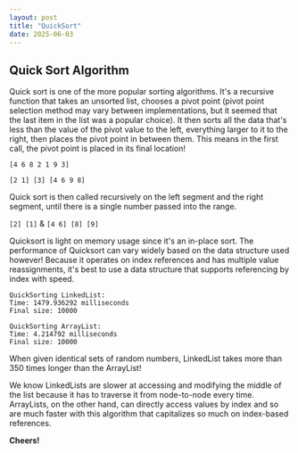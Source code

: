```yaml
---
layout: post
title: "QuickSort"
date: 2025-06-03
---
```

## Quick Sort Algorithm

Quick sort is one of the more popular sorting algorithms. It's a 
recursive function that takes an unsorted list, chooses a pivot point
(pivot point selection method may vary between implementations, but 
it seemed that the last item in the list was a popular choice). It then 
sorts all the data that's less than the value of the pivot value to the 
left, everything larger to it to the right, then places the pivot 
point in between them. This means in the first call, the pivot point 
is placed in its final location! 

`[4 6 8 2 1 9 3]`

`[2 1] [3] [4 6 9 8]`

Quick sort is then called recursively on the left segment and the right 
segment, until there is a single number passed into the range. 

`[2] [1]` &
`[4 6] [8] [9]`


Quicksort is light on memory usage since it's an in-place sort.
The performance of Quicksort can vary widely based on the data
structure used however! Because it operates on index references and 
has multiple value reassignments, it's best to use a data structure
that supports referencing by index with speed. 
````
QuickSorting LinkedList:
Time: 1479.936292 milliseconds
Final size: 10000

QuickSorting ArrayList:
Time: 4.214792 milliseconds
Final size: 10000
````
When given identical sets of random numbers, LinkedList takes more than 
350 times longer than the ArrayList! 

We know LinkedLists are slower at accessing and modifying the middle 
of the list because it has to traverse it from node-to-node every time. 
ArrayLists, on the other hand, can directly access values by index and 
so are much faster with this algorithm that capitalizes so much on 
index-based references.

**Cheers!**